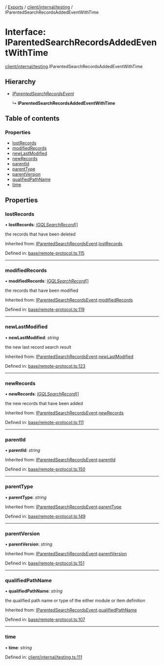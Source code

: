 [](../README.md) / [Exports](../modules.md) / [client/internal/testing](../modules/client_internal_testing.md) / IParentedSearchRecordsAddedEventWithTime

# Interface: IParentedSearchRecordsAddedEventWithTime

[client/internal/testing](../modules/client_internal_testing.md).IParentedSearchRecordsAddedEventWithTime

## Hierarchy

* [*IParentedSearchRecordsEvent*](remote_protocol.iparentedsearchrecordsevent.md)

  ↳ **IParentedSearchRecordsAddedEventWithTime**

## Table of contents

### Properties

- [lostRecords](client_internal_testing.iparentedsearchrecordsaddedeventwithtime.md#lostrecords)
- [modifiedRecords](client_internal_testing.iparentedsearchrecordsaddedeventwithtime.md#modifiedrecords)
- [newLastModified](client_internal_testing.iparentedsearchrecordsaddedeventwithtime.md#newlastmodified)
- [newRecords](client_internal_testing.iparentedsearchrecordsaddedeventwithtime.md#newrecords)
- [parentId](client_internal_testing.iparentedsearchrecordsaddedeventwithtime.md#parentid)
- [parentType](client_internal_testing.iparentedsearchrecordsaddedeventwithtime.md#parenttype)
- [parentVersion](client_internal_testing.iparentedsearchrecordsaddedeventwithtime.md#parentversion)
- [qualifiedPathName](client_internal_testing.iparentedsearchrecordsaddedeventwithtime.md#qualifiedpathname)
- [time](client_internal_testing.iparentedsearchrecordsaddedeventwithtime.md#time)

## Properties

### lostRecords

• **lostRecords**: [*IGQLSearchRecord*](gql_querier.igqlsearchrecord.md)[]

the records that have been deleted

Inherited from: [IParentedSearchRecordsEvent](remote_protocol.iparentedsearchrecordsevent.md).[lostRecords](remote_protocol.iparentedsearchrecordsevent.md#lostrecords)

Defined in: [base/remote-protocol.ts:115](https://github.com/onzag/itemize/blob/0569bdf2/base/remote-protocol.ts#L115)

___

### modifiedRecords

• **modifiedRecords**: [*IGQLSearchRecord*](gql_querier.igqlsearchrecord.md)[]

the records that have been modified

Inherited from: [IParentedSearchRecordsEvent](remote_protocol.iparentedsearchrecordsevent.md).[modifiedRecords](remote_protocol.iparentedsearchrecordsevent.md#modifiedrecords)

Defined in: [base/remote-protocol.ts:119](https://github.com/onzag/itemize/blob/0569bdf2/base/remote-protocol.ts#L119)

___

### newLastModified

• **newLastModified**: *string*

the new last record search result

Inherited from: [IParentedSearchRecordsEvent](remote_protocol.iparentedsearchrecordsevent.md).[newLastModified](remote_protocol.iparentedsearchrecordsevent.md#newlastmodified)

Defined in: [base/remote-protocol.ts:123](https://github.com/onzag/itemize/blob/0569bdf2/base/remote-protocol.ts#L123)

___

### newRecords

• **newRecords**: [*IGQLSearchRecord*](gql_querier.igqlsearchrecord.md)[]

the new records that have been added

Inherited from: [IParentedSearchRecordsEvent](remote_protocol.iparentedsearchrecordsevent.md).[newRecords](remote_protocol.iparentedsearchrecordsevent.md#newrecords)

Defined in: [base/remote-protocol.ts:111](https://github.com/onzag/itemize/blob/0569bdf2/base/remote-protocol.ts#L111)

___

### parentId

• **parentId**: *string*

Inherited from: [IParentedSearchRecordsEvent](remote_protocol.iparentedsearchrecordsevent.md).[parentId](remote_protocol.iparentedsearchrecordsevent.md#parentid)

Defined in: [base/remote-protocol.ts:150](https://github.com/onzag/itemize/blob/0569bdf2/base/remote-protocol.ts#L150)

___

### parentType

• **parentType**: *string*

Inherited from: [IParentedSearchRecordsEvent](remote_protocol.iparentedsearchrecordsevent.md).[parentType](remote_protocol.iparentedsearchrecordsevent.md#parenttype)

Defined in: [base/remote-protocol.ts:149](https://github.com/onzag/itemize/blob/0569bdf2/base/remote-protocol.ts#L149)

___

### parentVersion

• **parentVersion**: *string*

Inherited from: [IParentedSearchRecordsEvent](remote_protocol.iparentedsearchrecordsevent.md).[parentVersion](remote_protocol.iparentedsearchrecordsevent.md#parentversion)

Defined in: [base/remote-protocol.ts:151](https://github.com/onzag/itemize/blob/0569bdf2/base/remote-protocol.ts#L151)

___

### qualifiedPathName

• **qualifiedPathName**: *string*

the qualified path name or type of the either module or item definition

Inherited from: [IParentedSearchRecordsEvent](remote_protocol.iparentedsearchrecordsevent.md).[qualifiedPathName](remote_protocol.iparentedsearchrecordsevent.md#qualifiedpathname)

Defined in: [base/remote-protocol.ts:107](https://github.com/onzag/itemize/blob/0569bdf2/base/remote-protocol.ts#L107)

___

### time

• **time**: *string*

Defined in: [client/internal/testing.ts:111](https://github.com/onzag/itemize/blob/0569bdf2/client/internal/testing.ts#L111)
